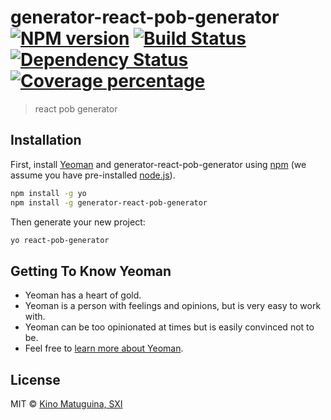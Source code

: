 # generator-react-pob-generator [![NPM version][npm-image]][npm-url] [![Build Status][travis-image]][travis-url] [![Dependency Status][daviddm-image]][daviddm-url] [![Coverage percentage][coveralls-image]][coveralls-url]
> react pob generator

## Installation

First, install [Yeoman](http://yeoman.io) and generator-react-pob-generator using [npm](https://www.npmjs.com/) (we assume you have pre-installed [node.js](https://nodejs.org/)).

```bash
npm install -g yo
npm install -g generator-react-pob-generator
```

Then generate your new project:

```bash
yo react-pob-generator
```

## Getting To Know Yeoman

 * Yeoman has a heart of gold.
 * Yeoman is a person with feelings and opinions, but is very easy to work with.
 * Yeoman can be too opinionated at times but is easily convinced not to be.
 * Feel free to [learn more about Yeoman](http://yeoman.io/).

## License

MIT © [Kino Matuguina, SXI]()


[npm-image]: https://badge.fury.io/js/generator-react-pob-generator.svg
[npm-url]: https://npmjs.org/package/generator-react-pob-generator
[travis-image]: https://travis-ci.org//generator-react-pob-generator.svg?branch=master
[travis-url]: https://travis-ci.org//generator-react-pob-generator
[daviddm-image]: https://david-dm.org//generator-react-pob-generator.svg?theme=shields.io
[daviddm-url]: https://david-dm.org//generator-react-pob-generator
[coveralls-image]: https://coveralls.io/repos//generator-react-pob-generator/badge.svg
[coveralls-url]: https://coveralls.io/r//generator-react-pob-generator
